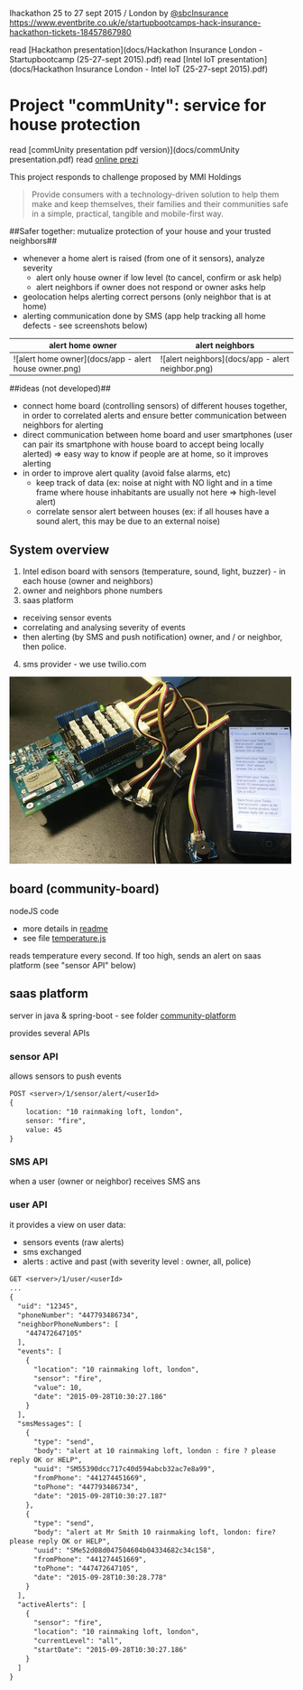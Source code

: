 Ihackathon 25 to 27 sept 2015 / London by [@sbcInsurance](https://twitter.com/sbcInsurance)
https://www.eventbrite.co.uk/e/startupbootcamps-hack-insurance-hackathon-tickets-18457867980

read [Hackathon presentation](docs/Hackathon Insurance London - Startupbootcamp (25-27-sept 2015).pdf)
read [Intel IoT presentation](docs/Hackathon Insurance London - Intel IoT (25-27-sept 2015).pdf)



# Project "commUnity": service for house protection #

read [commUnity presentation pdf version)](docs/commUnity presentation.pdf)
read [online prezi](https://prezi.com/vwizq4hjmw6z/community/)

This project responds to challenge proposed by MMI Holdings
> Provide consumers with a technology-driven solution to help them make and keep themselves, their families and their communities safe in a simple, practical, tangible and mobile-first way.

##Safer together: mutualize protection of your house and your trusted neighbors##

* whenever a home alert is raised (from one of it sensors), analyze severity 
  * alert only house owner if low level (to cancel, confirm or ask help)
  * alert neighbors if owner does not respond or owner asks help  
* geolocation helps alerting correct persons (only neighbor that is at home)
* alerting communication done by SMS (app help tracking all home defects - see screenshots below) 


alert home owner | alert neighbors
------------ | -------------
![alert home owner](docs/app - alert house owner.png) | ![alert neighbors](docs/app - alert neighbor.png)  


##ideas (not developed)##

* connect home board (controlling sensors) of different houses together, in order to correlated alerts and ensure better communication between neighbors for alerting
* direct communication between home board and user smartphones (user can pair its smartphone with house board to accept being locally alerted) => easy way to know if people are at home, so it improves alerting
* in order to improve alert quality (avoid false alarms, etc)
  * keep track of data (ex: noise at night with NO light and in a time frame where house inhabitants are usually not here => high-level alert)
  * correlate sensor alert between houses (ex: if all houses have a sound alert, this may be due to an external noise) 



## System overview ##

1. Intel edison board with sensors (temperature, sound, light, buzzer) - in each house (owner and neighbors)
2. owner and neighbors phone numbers
3. saas platform 
  * receiving sensor events
  * correlating and analysing severity of events
  * then alerting (by SMS and push notification) owner, and / or neighbor, then police.
4. sms provider - we use twilio.com

![prototype](docs/board-to-sms.jpg)

## board (community-board) ##
nodeJS code

* more details in [readme](community-board/README.md)
* see file [temperature.js](community-board/temperature.js)

reads temperature every second. If too high, sends an alert on saas platform (see "sensor API" below)

## saas platform ##
server in java & spring-boot - see folder [community-platform](community-platform)

provides several APIs

### sensor API ###
allows sensors to push events
```
POST <server>/1/sensor/alert/<userId>
{
    location: "10 rainmaking loft, london",
    sensor: "fire",
    value: 45
}
```

### SMS API ###
when a user (owner or neighbor) receives SMS ans

### user API ###
it provides a view on user data: 
* sensors events (raw alerts)
* sms exchanged
* alerts : active and past (with severity level : owner, all, police)
```
GET <server>/1/user/<userId>
...
{
  "uid": "12345",
  "phoneNumber": "447793486734",
  "neighborPhoneNumbers": [
    "447472647105"
  ],
  "events": [
    {
      "location": "10 rainmaking loft, london",
      "sensor": "fire",
      "value": 10,
      "date": "2015-09-28T10:30:27.186"
    }
  ],
  "smsMessages": [
    {
      "type": "send",
      "body": "alert at 10 rainmaking loft, london : fire ? please reply OK or HELP",
      "uuid": "SM55390dcc717c40d594abcb32ac7e8a99",
      "fromPhone": "441274451669",
      "toPhone": "447793486734",
      "date": "2015-09-28T10:30:27.187"
    },
    {
      "type": "send",
      "body": "alert at Mr Smith 10 rainmaking loft, london: fire? please reply OK or HELP",
      "uuid": "SMe52d08d047504604b04334682c34c158",
      "fromPhone": "441274451669",
      "toPhone": "447472647105",
      "date": "2015-09-28T10:30:28.778"
    }
  ],
  "activeAlerts": [
    {
      "sensor": "fire",
      "location": "10 rainmaking loft, london",
      "currentLevel": "all",
      "startDate": "2015-09-28T10:30:27.186"
    }
  ]
}

```
